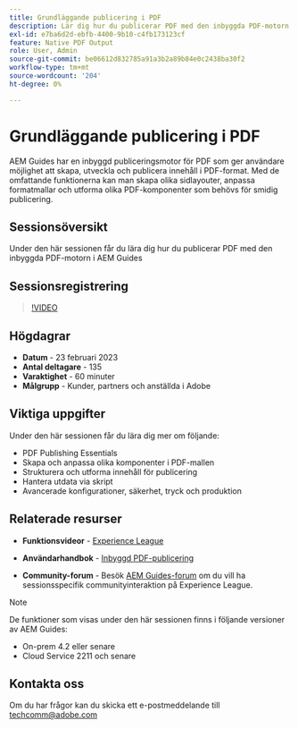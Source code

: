 ```yaml
---
title: Grundläggande publicering i PDF
description: Lär dig hur du publicerar PDF med den inbyggda PDF-motorn i AEM Guides.
exl-id: e7ba6d2d-ebfb-4400-9b10-c4fb173123cf
feature: Native PDF Output
role: User, Admin
source-git-commit: be06612d832785a91a3b2a89b84e0c2438ba30f2
workflow-type: tm+mt
source-wordcount: '204'
ht-degree: 0%

---
```


# Grundläggande publicering i PDF

AEM Guides har en inbyggd publiceringsmotor för PDF som ger användare möjlighet att skapa, utveckla och publicera innehåll i PDF-format. Med de omfattande funktionerna kan man skapa olika sidlayouter, anpassa formatmallar och utforma olika PDF-komponenter som behövs för smidig publicering.

## Sessionsöversikt

Under den här sessionen får du lära dig hur du publicerar PDF med den inbyggda PDF-motorn i AEM Guides

## Sessionsregistrering

>[!VIDEO](https://video.tv.adobe.com/v/3416076/native-pdf?quality=12&learn=on)

## Högdagrar

- **Datum** - 23 februari 2023
- **Antal deltagare** - 135
- **Varaktighet** - 60 minuter
- **Målgrupp** - Kunder, partners och anställda i Adobe

## Viktiga uppgifter

Under den här sessionen får du lära dig mer om följande:
- PDF Publishing Essentials
- Skapa och anpassa olika komponenter i PDF-mallen
- Strukturera och utforma innehåll för publicering
- Hantera utdata via skript
- Avancerade konfigurationer, säkerhet, tryck och produktion

## Relaterade resurser

- **Funktionsvideor** - [Experience League](https://experienceleague.adobe.com/docs/experience-manager-guides-learn/videos/advanced-user-guide/overview.html?lang=en)

- **Användarhandbok** - [Inbyggd PDF-publicering](https://experienceleague.adobe.com/docs/experience-manager-guides-learn/tutorials/configuring/config-native-pdf-publish/pdf-template.html?lang=en)

- **Community-forum** - Besök [AEM Guides-forum](https://experienceleaguecommunities.adobe.com/t5/experience-manager-guides/bd-p/xml-documentation-discussions) om du vill ha sessionsspecifik communityinteraktion på Experience League.

>[!NOTE]
>
> De funktioner som visas under den här sessionen finns i följande versioner av AEM Guides:
> - On-prem 4.2 eller senare
> - Cloud Service 2211 och senare

## Kontakta oss

Om du har frågor kan du skicka ett e-postmeddelande till <techcomm@adobe.com>
